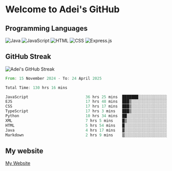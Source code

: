 # Welcome to Adei's GitHub

## Programming Languages
![Java](https://img.shields.io/badge/Java-007396?style=flat-square&logo=java&logoColor=white)
![JavaScript](https://img.shields.io/badge/JavaScript-F7DF1E?style=flat-square&logo=javascript&logoColor=black)
![HTML](https://img.shields.io/badge/HTML-E34F26?style=flat-square&logo=html5&logoColor=white)
![CSS](https://img.shields.io/badge/CSS-1572B6?style=flat-square&logo=css3&logoColor=white)
![Express.js](https://img.shields.io/badge/Express.js-000000?style=flat-square&logo=express&logoColor=white)


## GitHub Streak
![Adei's GitHub Streak](https://github-readme-streak-stats.herokuapp.com/?user=AdeiTamayo&hide_border=true)

<!--START_SECTION:waka-->

```rust
From: 15 November 2024 - To: 24 April 2025

Total Time: 130 hrs 16 mins

JavaScript                         36 hrs 25 mins  ███████░░░░░░░░░░░░░░░░░░   27.70 %
EJS                                17 hrs 48 mins  ███▒░░░░░░░░░░░░░░░░░░░░░   13.55 %
CSS                                17 hrs 17 mins  ███▒░░░░░░░░░░░░░░░░░░░░░   13.15 %
TypeScript                         17 hrs 3 mins   ███▒░░░░░░░░░░░░░░░░░░░░░   12.98 %
Python                             10 hrs 34 mins  ██░░░░░░░░░░░░░░░░░░░░░░░   08.04 %
XML                                7 hrs 5 mins    █▒░░░░░░░░░░░░░░░░░░░░░░░   05.39 %
HTML                               5 hrs 54 mins   █░░░░░░░░░░░░░░░░░░░░░░░░   04.50 %
Java                               4 hrs 17 mins   ▓░░░░░░░░░░░░░░░░░░░░░░░░   03.26 %
Markdown                           2 hrs 9 mins    ▒░░░░░░░░░░░░░░░░░░░░░░░░   01.65 %
```

<!--END_SECTION:waka-->

## My website
[My Website](https://adei.eus)


